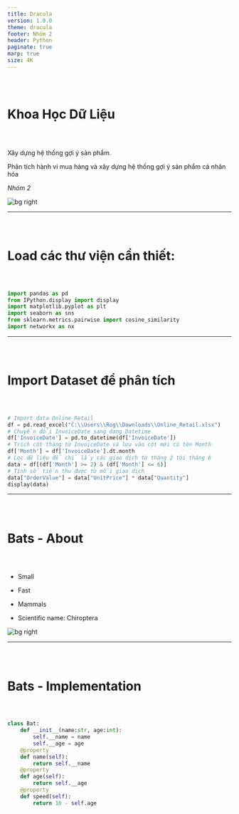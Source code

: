 ```yaml
---
title: Dracula
version: 1.0.0
theme: dracula
footer: Nhóm 2
header: Python
paginate: true
marp: true
size: 4K
---
```


# Khoa Học Dữ Liệu

Xây dựng hệ thống gợi ý sản phẩm.

Phân tích hành vi mua hàng và xây dựng hệ thống gợi ý sản phẩm cá nhân hóa

*Nhóm 2*

<style scoped>
h1 {
    padding-top: 1.5em;
}
</style>

![bg right](https://acquisitioninternational.digital/wp-content/uploads/2022/12/Data-Science.jpg)

---

# Load các thư viện cần thiết:

```python
import pandas as pd
from IPython.display import display
import matplotlib.pyplot as plt
import seaborn as sns
from sklearn.metrics.pairwise import cosine_similarity
import networkx as nx
```

<style scoped>
table {
    margin-left: auto;
    margin-right: auto;
}
</style>

---

# Import Dataset để phân tích

```python
# Import data Online_Retail
df = pd.read_excel("C:\\Users\\Rog\\Downloads\\Online_Retail.xlsx")
# Chuyển đổi InvoiceDate sang dạng Datetime    
df['InvoiceDate'] = pd.to_datetime(df['InvoiceDate'])
# Trích cột tháng từ InvoiceDate và lưu vào cột mới có tên Month   
df['Month'] = df['InvoiceDate'].dt.month
# Lọc dữ liệu để chỉ lấy các giao dịch từ tháng 2 tới tháng 6          
data = df[(df['Month'] >= 2) & (df['Month'] <= 6)]
# Tính số tiền thu được từ mỗi giao dịch    
data["OrderValue"] = data["UnitPrice"] * data["Quantity"]     
display(data)    
```

<style scoped>
h1 {
    padding-bottom: 1.5em;
}
</style>

---

# Bats - About

- Small

- Fast

- Mammals

- Scientific name: Chiroptera

![bg right](./img/igam-ogam-unsplash.jpg)


---

# Bats - Implementation

```python
class Bat:
    def __init__(name:str, age:int):
        self.__name = name
        self.__age = age
    @property
    def name(self):
        return self.__name
    @property
    def age(self):
        return self.__age
    @property
    def speed(self):
        return 10 - self.age
```



